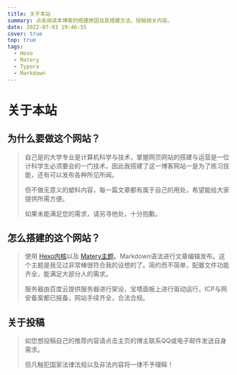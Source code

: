 ```yaml
---
title: 关于本站
summary: 点击阅读本博客的搭建原因及其搭建方法、投稿相关内容。
date: 2022-07-03 19:46:55
cover: true
top: true
tags: 
  - Hexo
  - Matery
  - Typora
  - Markdown
---
```


# 关于本站

## **为什么要做这个网站？**

> 自己是的大学专业是计算机科学与技术，掌握网页网站的搭建与运营是一位计科学生必须要会的一门技术，因此我搭建了这一博客网站一是为了练习技能，还有可以发布各种所见所闻。
>
> 但不做无意义的塑料内容，每一篇文章都有属于自己的用处，希望能给大家提供所需方便。
>
> 如果未能满足您的需求，请另寻他处，十分抱歉。

## 怎么搭建的这个网站？

> 使用 [Hexo内核](https://hexo.io/zh-cn/)以及 [Matery主题](https://github.com/blinkfox/hexo-theme-matery)。Markdown语法进行文章编辑发布。这个主题是我见过非常棒很符合我的设想的了。简约而不简单，配置文件功能齐全，能满足大部分人的需求。
>
> 服务器由百度云提供服务器进行架设，宝塔面板上进行驱动运行，ICP与网安备案都已报备，网站手续齐全，合法合规。

## 关于投稿

> 如您想投稿自己的推荐内容请点击主页的博主联系QQ或电子邮件发送自身需求。
>
> 但凡触犯国家法律法规以及非法内容将一律不予理睬！
